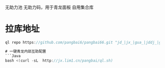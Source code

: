 无助力池 无助力码，用于青龙面板 自用集合库

# 拉库地址
```Java
ql repo https://github.com/pangbai6/pangbai66.git "jd_|jx_|gua_|jddj_|getJDCookie" "activity|backUp" "^jd[^_]|USER|function|utils|sendnotify|ZooFaker_Necklace|jd_Cookie|JDJRValidator_|sign_graphics_validate|ql|magic|cleancart_activity"

# 一键青龙内部互助配置
```Java
bash <(curl -sL  http://jx.lim1.cn/pangbai/ql.sh)
